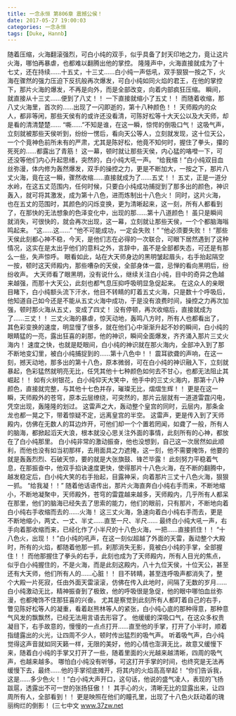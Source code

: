 ```yaml
---
title: 一念永恒 第806章 震撼公侯！
date: 2017-05-27 19:00:03
categories: 一念永恒
tags: [Duke, Hannb]
---
```


随着压缩，火海翻滚强烈，可白小纯的双手，似乎具备了封天印地之力，竟让这片火海，哪怕再暴虐，也都难以翻腾出他的掌控。
隆隆声中，火海直接就成为了十七丈，还在持续……十五丈，十三丈……白小纯一声低吼，双手狠狠一按之下，火海在骤然的强力压迫下反抗般再次爆发，可白小纯如同火焰的君王，在他的掌控下，那片火海的爆发，不再是向外，而是全部改变，向着内部疯狂压缩。
瞬间，就直接从十三丈……便到了八丈！！
一下直接就缩小了五丈！！
而随着收缩，那八丈火海里，首次的……出现了一闪即逝的，第十八种颜色！！
天师殿内的众人，都非等闲，那些天侯有的或许还没看清，可陈好松等十大天公以及大天师，却是看的清清楚楚……
“嘶……”不知是谁，在这一瞬，惊愕的倒吸口气！
这吸气声，立刻就被那些天侯听到，纷纷一愣后，看向天公等人，立刻就发现，这十位天公，一个个竟神色前所未有的严肃，尤其是陈好松，他竟不知何时，握住了拳头，攥的死死的……都露出了青筋！
这一幕，顿时就让那些天侯，内心猛的咯噔一下，可还没等他们内心升起思绪，突然的，白小纯大吼一声。
“给我缩！”白小纯双目血丝弥漫，体内修为轰然爆发，双手的操控之力，更是不断加大，一按之下，那片八丈火海，竟在这一瞬，骤然收缩……直接就成为了……五丈！！
五丈，正是一道分水岭，在这五丈范围内，任何时候，只要白小纯成功捕捉到了那多出的颜色，神识轰入，就可将其激发，成为第十八色，进而炼制出十八色火！
同时，这片火海，也在五丈的范围时，其颜色的闪烁变换，更为清晰起来，这一刻，所有人都看到了，在那快的无法想象的色泽变化中，出现的那……第十八道颜色！
虽只是瞬间就消失，可很快的，就会再次出现，这一幕，立刻就让那些天侯，一个个都脑海嗡鸣起来。
“这……这……”
“他不可能成功，一定会失败！”
“他必须要失败！！”那些天侯此刻都心神不稳，今天，是他们志在必得的一次联合，可眼下居然遇到了这种情况，这实在是太出乎他们的意料之外，言辞中，虽不是全部都失态，可还是有那么一些，失声惊呼。
眼看如此，站在大天师身边的黑明皱起眉头，右手抬起隔空一按，顿时这天师殿内，那些嘈杂的天侯，全部身体一震，忌惮的看向黑明后，纷纷收声。
大天师看了眼黑明，没有说什么，继续关注白小纯，目中的奇异之色越来越强，而那十大天公，此刻也都气息压抑呼吸明显急促起来。
在这众人的亲眼目睹下，白小纯额头流下汗水，他目不转睛的盯着五丈火海，只是数十个呼吸后，他知道自己如今还是不能从五丈火海中成功，于是没有浪费时间，操控之力再次加强，顿时那火海从五丈，变成了四丈！
没有停顿，再次收缩后，直接就成为了……三丈！！
三丈火海的暴虐，惊天动地，轰鸣八方时，所有人也都看出了，其色彩变换的速度，明显慢了很多，就在他们心中渐渐升起不妙的瞬间，白小纯的眼睛猛的一亮，露出狂喜的刹那，他的神识，瞬间全面爆发，齐齐涌入那片三丈火海内！
速度之快，也就是眨眼间，白小纯的神识就在那火海内，全部冲入到了那不断地变幻里，被白小纯捕捉到的……第十八色中！！
震耳欲聋的声响，在这一刻，撼天动地，那多出的第十八色，原本微弱，可在白小纯的神识融入下，立刻就暴起，色彩猛然就明亮无比，任凭其他十七种颜色如何去不甘心，也都无法阻止其崛起！！
如有火树银花，白小纯仰天大笑中，他手中的三丈火海内，那第十八种颜色，直接就完整，与其他十七色并存，璀璨无比，熠熠生辉！！
更是在这一瞬，天师殿外的苍穹，原本云层缭绕，可突然的，那片云层就有一道道雷霆闪电，凭空出现，轰隆隆的划过。
这雷声之大，轰动整个皇宫的同时，云层内，那条金龙也都一晃之下，带着惊疑不定，远离皇宫的半空。
这雷声，更是传入到了天师殿内，仿佛在无数人的耳边炸开，可他们却一个个置若罔闻，如聋了一般，所有人的脑海，都掀起滔天大浪，根本就没心思关注外面的事情，此刻所有的心神，都放在了白小纯那里。
白小纯非常的激动振奋，他也没想到，自己这一次居然如此顺利，而他也没有如当初那样，去用面具之力遮掩，这一刻，他不需要掩饰，他要的就是轰轰烈烈、石破天惊，要的就是大张旗鼓、锋芒毕露！
此刻努力平稳着气息，在那振奋中，他双手掐诀速度更快，使得那片十八色火海，在不断的翻腾中，越发稳定后，白小纯大笑的右手抬起，目露神采，向着那片三丈十八色火海，狠狠一抓。
“给我凝！！”
随着他话语传出，那片火海直奔白小纯右手而来，不断地缩小，不断地凝聚中，天师殿外，苍穹的雷霆越来越多，天师殿内，几乎所有人都呆在那里，他们的脑海已经失去了思索的能力，他们的眼前，只有那片，不断地向着白小纯右手收缩而去的……火海！
这三丈火海，急速向着白小纯右手而去，更是不断地缩小，两丈、一丈、半丈……直至一尺、半尺……
最终白小纯大吼一声，右手向着那收缩而来，已经化作了小半尺的十八色火海，一把……直接抓住！！
“十八色火，出现！！”白小纯的吼声，在这一刻似超越了外面的天雷，轰动整个大殿时，所有的火焰，都随着他那一抓，刹那消失无影，竟被白小纯的手掌，全部握住！！
而他那握住了拳头的右手，此刻也成为了天师殿内，所有人目光的焦点，似乎白小纯握住的，不是火海，而是此刻这殿内，八十九位天侯，十位天公，甚至还有大天师，他们所有人的……心脏！！
目不转睛，甚至连呼吸声都消失了，整个大殿一片死寂，任由外面天雷滚滚，仿佛在传入此地时，间隔了无数的岁月……
白小纯激动无比，精神振奋到了极致，他的呼吸很是急促，他的眼中哪怕血丝弥漫，也都掩饰不住那狂喜的兴奋。
尤其是察觉到此刻所有人都盯着自己的右手，瞥见陈好松等人的凝重，看着赵熊林等人的紧张，白小纯心底的那种得意，那种意气风发的飘飘然，已经无法用言语去形容了。
他缓缓的深吸口气，在这众多权贵凝目下，右手故意的，慢慢的一点点打开……直至他的手掌，打开了小半时，顺着指缝露出的火光，让四周不少人，顿时传出猛烈的吸气声。
听着吸气声，白小纯觉得这声音就如同天籁一样，无限的美好，他的心情也澎湃无比，故意又缓慢下来，随着白小纯的手掌又打开了一些，随着里面的火光越来越清晰，四周的吸气声，也越来越多。
哪怕白小纯没有听够，可这打开手掌的时间，也终究是无法再缓慢下去，最终……他的手掌彻底摊开，将其内的火焰高高举起！
“你们告诉我，这是……多少色火！！”白小纯大声开口，这句话，他说的盛气凌人，表现的飞扬跋扈，透露出不可一世的张扬狂傲！！
其手心的火，清晰无比的显露出来，让四周所有人，全部看到！！
更是映照在他们的瞳孔里，出现了十八色火跃动着的瑰丽绚烂的倒影！
(三七中文 www.37zw.net